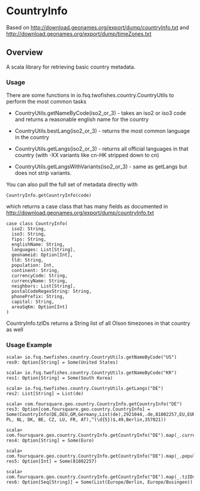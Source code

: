 # CountryInfo

Based on http://download.geonames.org/export/dump/countryInfo.txt and http://download.geonames.org/export/dump/timeZones.txt


## Overview

A scala library for retrieving basic country metadata.

### Usage

There are some functions in io.fsq.twofishes.country.CountryUtils to perform the most common tasks

* CountryUtils.getNameByCode(iso2_or_3) - takes an iso2 or iso3 code and returns a reasonable english name for the country

* CountryUtils.bestLang(iso2_or_3) - returns the most common language in the country

* CountryUtils.getLangs(iso2_or_3) - returns all official languages in that country (with -XX variants like cn-HK stripped down to cn)

* CountryUtils.getLangsWithVariants(iso2_or_3) - same as getLangs but does not strip variants.

You can also pull the full set of metadata directly with

    CountryInfo.getCountryInfo(code)

which returns a case class that has many fields as documented in http://download.geonames.org/export/dump/countryInfo.txt

	case class CountryInfo(
	  iso2: String,
	  iso3: String,
	  fips: String,
	  englishName: String,
	  languages: List[String],
	  geonameid: Option[Int],
	  tld: String,
	  population: Int,
	  continent: String,
	  currencyCode: String,
	  currencyName: String,
	  neighbors: List[String],
	  postalCodeRegexString: String,
	  phonePrefix: String,
	  capital: String,
	  areaSqKm: Option[Int]
	)

CountryInfo.tzIDs returns a String list of all Olson timezones in that country as well

### Usage Example

	scala> io.fsq.twofishes.country.CountryUtils.getNameByCode("US")
	res0: Option[String] = Some(United States)

	scala> io.fsq.twofishes.country.CountryUtils.getNameByCode("KR")
	res1: Option[String] = Some(South Korea)

	scala> io.fsq.twofishes.country.CountryUtils.getLangs("DE")
	res2: List[String] = List(de)

	scala> com.foursquare.geo.country.CountryInfo.getCountryInfo("DE")
	res3: Option[com.foursquare.geo.country.CountryInfo] = Some(CountryInfo(DE,DEU,GM,Germany,List(de),2921044,.de,81802257,EU,EUR,Euro,List(CH, PL, NL, DK, BE, CZ, LU, FR, AT),^(\d{5})$,49,Berlin,357021))

	scala> com.foursquare.geo.country.CountryInfo.getCountryInfo("DE").map(_.currencyName)
	res4: Option[String] = Some(Euro)

	scala> com.foursquare.geo.country.CountryInfo.getCountryInfo("DE").map(_.population)
	res5: Option[Int] = Some(81802257)

	scala> com.foursquare.geo.country.CountryInfo.getCountryInfo("DE").map(_.tzIDs)
	res6: Option[Seq[String]] = Some(List(Europe/Berlin, Europe/Busingen))

